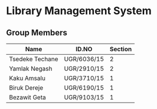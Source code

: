 # Library Management System

## Group Members

| Name            | ID.NO       | Section |
| --------------- | ----------- | ------- |
| Tsedeke Techane | UGR/6036/15 | 2       |
| Yamlak Negash   | UGR/2910/15 | 2       |
| Kaku Amsalu     | UGR/3710/15 | 1       |
| Biruk Dereje    | UGR/6190/15 | 1       |
| Bezawit Geta    | UGR/9103/15 | 1       |


